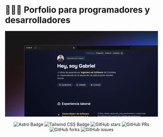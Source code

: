 # 👨🏻‍💻 Porfolio para programadores y desarrolladores

<div align="center">
<a href="https://ggomez-dev.pages.dev/">
<img src="./public/porfolio.webp">
</a>
<p></p>
</div>

<div align="center">

![Astro Badge](https://img.shields.io/badge/Astro-FF3E00?logo=astro&logoColor=fff&style=flat)
![Tailwind CSS Badge](https://img.shields.io/badge/Tailwind%20CSS-06B6D4?logo=tailwindcss&logoColor=fff&style=flat)
![GitHub stars](https://img.shields.io/github/stars/gago852/porfolio.ggomez.dev)
![GitHub PRs](https://img.shields.io/github/issues-pr/gago852/porfolio.ggomez.dev)
![GitHub forks](https://img.shields.io/github/forks/gago852/porfolio.ggomez.dev)
![GitHub issues](https://img.shields.io/github/issues/gago852/porfolio.ggomez.dev)

</div>
